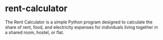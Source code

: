 # rent-calculator
The Rent Calculator is a simple Python program designed to calculate the share of rent, food, and electricity expenses for individuals living together in a shared room, hostel, or flat. 
